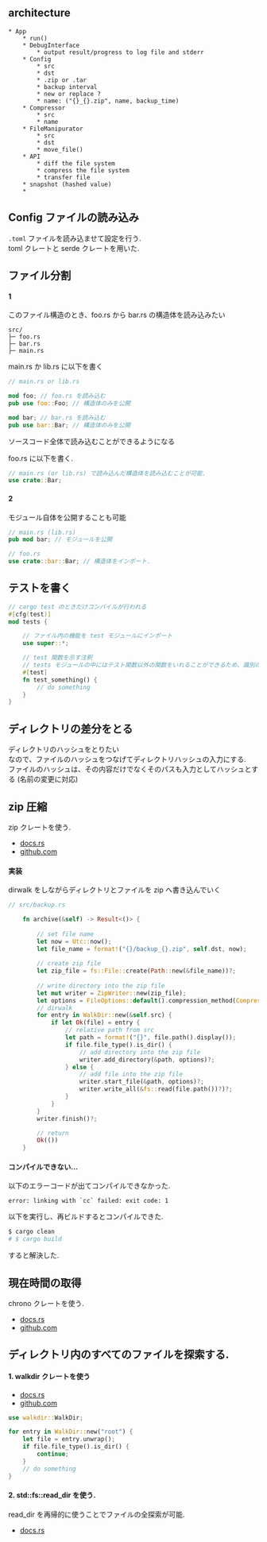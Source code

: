 
## architecture
```
* App
    * run()
    * DebugInterface
        * output result/progress to log file and stderr
    * Config
        * src
        * dst
        * .zip or .tar
        * backup interval
        * new or replace ?
        * name: ("{}_{}.zip", name, backup_time)
    * Compressor
        * src
        * name
    * FileManipurator
        * src
        * dst
        * move_file()
    * API
        * diff the file system
        * compress the file system
        * transfer file
    * snapshot (hashed value)
    * 
```

## Config ファイルの読み込み
`.toml` ファイルを読み込ませて設定を行う.  
toml クレートと serde クレートを用いた.  

## ファイル分割

#### 1

このファイル構造のとき、foo.rs から bar.rs の構造体を読み込みたい
```
src/
├─ foo.rs
├─ bar.rs
├─ main.rs
```

main.rs か lib.rs に以下を書く
```rust
// main.rs or lib.rs

mod foo; // foo.rs を読み込む
pub use foo::Foo; // 構造体のみを公開

mod bar; // bar.rs を読み込む
pub use bar::Bar; // 構造体のみを公開
```
ソースコード全体で読み込むことができるようになる

foo.rs に以下を書く.
```rust
// main.rs (or lib.rs) で読み込んだ構造体を読み込むことが可能.
use crate::Bar;

```

#### 2
モジュール自体を公開することも可能
```rust
// main.rs (lib.rs)
pub mod bar; // モジュールを公開

```

```rust
// foo.rs
use crate::bar::Bar; // 構造体をインポート.

```

## テストを書く

```rust
// cargo test のときだけコンパイルが行われる
#[cfg(test)] 
mod tests {

    // ファイル内の機能を test モジュールにインポート
    use super::*; 

    // test 関数を示す注釈 
    // tests モジュールの中にはテスト関数以外の関数をいれることができるため、識別のために必要
    #[test] 
    fn test_something() {
        // do something
    }
}

```


## ディレクトリの差分をとる
ディレクトリのハッシュをとりたい  
なので、ファイルのハッシュをつなげてディレクトリハッシュの入力にする.  
ファイルのハッシュは、その内容だけでなくそのパスも入力としてハッシュとする (名前の変更に対応)

## zip 圧縮

zip クレートを使う.
* [docs.rs](https://docs.rs/zip/0.5.11/zip/index.html)
* [github.com](https://github.com/zip-rs/zip)



#### 実装
dirwalk をしながらディレクトリとファイルを zip へ書き込んでいく
```rust
// src/backup.rs

    fn archive(&self) -> Result<()> {
        
        // set file name
        let now = Utc::now();
        let file_name = format!("{}/backup_{}.zip", self.dst, now);
        
        // create zip file
        let zip_file = fs::File::create(Path::new(&file_name))?;
        
        // write directory into the zip file
        let mut writer = ZipWriter::new(zip_file);
        let options = FileOptions::default().compression_method(CompressionMethod::Stored);
        // dirwalk
        for entry in WalkDir::new(&self.src) {
            if let Ok(file) = entry {
                // relative path from src
                let path = format!("{}", file.path().display());
                if file.file_type().is_dir() {
                    // add directory into the zip file
                    writer.add_directory(&path, options)?;
                } else {
                    // add file into the zip file
                    writer.start_file(&path, options)?;
                    writer.write_all(&fs::read(file.path())?)?;
                }
            } 
        }
        writer.finish()?;

        // return 
        Ok(())
    }
```

#### コンパイルできない...
以下のエラーコードが出てコンパイルできなかった. 
```
error: linking with `cc` failed: exit code: 1
```
以下を実行し、再ビルドするとコンパイルできた. 
```sh
$ cargo clean
# $ cargo build
```
すると解決した.


## 現在時間の取得
chrono クレートを使う.  
* [docs.rs](https://docs.rs/chrono/0.4.19/chrono/)
* [github.com](https://github.com/chronotope/chrono)



## ディレクトリ内のすべてのファイルを探索する.
#### 1. walkdir クレートを使う
* [docs.rs](https://docs.rs/walkdir/2.3.2/walkdir/index.html)
* [github.com](https://github.com/BurntSushi/walkdir)

```rust
use walkdir::WalkDir;

for entry in WalkDir::new("root") {
    let file = entry.unwrap();
    if file.file_type().is_dir() {
        continue;
    }
    // do something
}
```

#### 2. std::fs::read_dir を使う.
read_dir を再帰的に使うことでファイルの全探索が可能.
* [docs.rs](https://doc.rust-lang.org/std/fs/fn.read_dir.html)


## 
